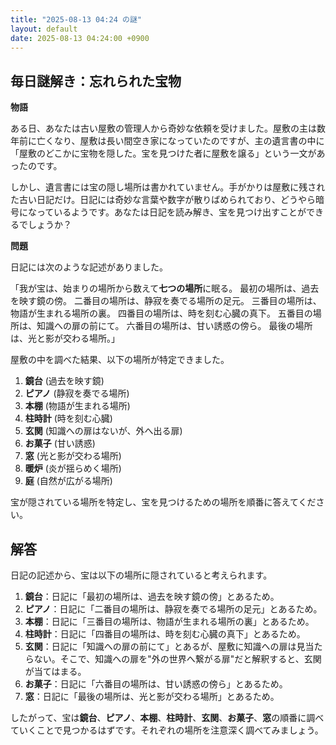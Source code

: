 ```yaml
---
title: "2025-08-13 04:24 の謎"
layout: default
date: 2025-08-13 04:24:00 +0900
---
```

## 毎日謎解き：忘れられた宝物

**物語**

ある日、あなたは古い屋敷の管理人から奇妙な依頼を受けました。屋敷の主は数年前に亡くなり、屋敷は長い間空き家になっていたのですが、主の遺言書の中に「屋敷のどこかに宝物を隠した。宝を見つけた者に屋敷を譲る」という一文があったのです。

しかし、遺言書には宝の隠し場所は書かれていません。手がかりは屋敷に残された古い日記だけ。日記には奇妙な言葉や数字が散りばめられており、どうやら暗号になっているようです。あなたは日記を読み解き、宝を見つけ出すことができるでしょうか？

**問題**

日記には次のような記述がありました。

「我が宝は、始まりの場所から数えて**七つの場所**に眠る。
最初の場所は、過去を映す鏡の傍。
二番目の場所は、静寂を奏でる場所の足元。
三番目の場所は、物語が生まれる場所の裏。
四番目の場所は、時を刻む心臓の真下。
五番目の場所は、知識への扉の前にて。
六番目の場所は、甘い誘惑の傍ら。
最後の場所は、光と影が交わる場所。」

屋敷の中を調べた結果、以下の場所が特定できました。

1.  **鏡台** (過去を映す鏡)
2.  **ピアノ** (静寂を奏でる場所)
3.  **本棚** (物語が生まれる場所)
4.  **柱時計** (時を刻む心臓)
5.  **玄関** (知識への扉はないが、外へ出る扉)
6.  **お菓子** (甘い誘惑)
7.  **窓** (光と影が交わる場所)
8.  **暖炉** (炎が揺らめく場所)
9.  **庭** (自然が広がる場所)

宝が隠されている場所を特定し、宝を見つけるための場所を順番に答えてください。

## 解答

日記の記述から、宝は以下の場所に隠されていると考えられます。

1.  **鏡台**：日記に「最初の場所は、過去を映す鏡の傍」とあるため。
2.  **ピアノ**：日記に「二番目の場所は、静寂を奏でる場所の足元」とあるため。
3.  **本棚**：日記に「三番目の場所は、物語が生まれる場所の裏」とあるため。
4.  **柱時計**：日記に「四番目の場所は、時を刻む心臓の真下」とあるため。
5.  **玄関**：日記に「知識への扉の前にて」とあるが、屋敷に知識への扉は見当たらない。そこで、知識への扉を"外の世界へ繋がる扉"だと解釈すると、玄関が当てはまる。
6.  **お菓子**：日記に「六番目の場所は、甘い誘惑の傍ら」とあるため。
7.  **窓**：日記に「最後の場所は、光と影が交わる場所」とあるため。

したがって、宝は**鏡台**、**ピアノ**、**本棚**、**柱時計**、**玄関**、**お菓子**、**窓**の順番に調べていくことで見つかるはずです。それぞれの場所を注意深く調べてみましょう。
